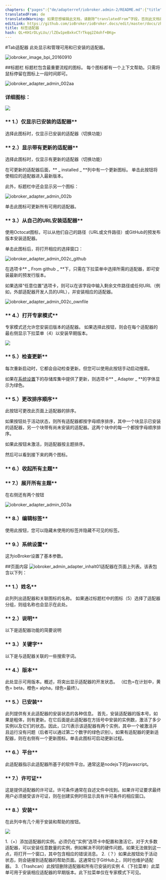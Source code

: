 ```yaml
---
chapters: {"pages":{"de/adapterref/iobroker.admin-2/README.md":{"title":{"de":"no title"},"content":"de/adapterref/iobroker.admin-2/README.md"},"de/adapterref/iobroker.admin-2/admin/tab-adapters.md":{"title":{"de":"Der Reiter Adapter"},"content":"de/adapterref/iobroker.admin-2/admin/tab-adapters.md"},"de/adapterref/iobroker.admin-2/admin/tab-instances.md":{"title":{"de":"Der Reiter Instanzen"},"content":"de/adapterref/iobroker.admin-2/admin/tab-instances.md"},"de/adapterref/iobroker.admin-2/admin/tab-objects.md":{"title":{"de":"Der Reiter Objekte"},"content":"de/adapterref/iobroker.admin-2/admin/tab-objects.md"},"de/adapterref/iobroker.admin-2/admin/tab-states.md":{"title":{"de":"Der Reiter Zustände"},"content":"de/adapterref/iobroker.admin-2/admin/tab-states.md"},"de/adapterref/iobroker.admin-2/admin/tab-groups.md":{"title":{"de":"Der Reiter Gruppen"},"content":"de/adapterref/iobroker.admin-2/admin/tab-groups.md"},"de/adapterref/iobroker.admin-2/admin/tab-users.md":{"title":{"de":"Der Reiter Benutzer"},"content":"de/adapterref/iobroker.admin-2/admin/tab-users.md"},"de/adapterref/iobroker.admin-2/admin/tab-events.md":{"title":{"de":"Der Reiter Ereignisse"},"content":"de/adapterref/iobroker.admin-2/admin/tab-events.md"},"de/adapterref/iobroker.admin-2/admin/tab-hosts.md":{"title":{"de":"Der Reiter Hosts"},"content":"de/adapterref/iobroker.admin-2/admin/tab-hosts.md"},"de/adapterref/iobroker.admin-2/admin/tab-enums.md":{"title":{"de":"Der Reiter Aufzählungen"},"content":"de/adapterref/iobroker.admin-2/admin/tab-enums.md"},"de/adapterref/iobroker.admin-2/admin/tab-log.md":{"title":{"de":"Der Reiter Log"},"content":"de/adapterref/iobroker.admin-2/admin/tab-log.md"},"de/adapterref/iobroker.admin-2/admin/tab-system.md":{"title":{"de":"Die Systemeinstellungen"},"content":"de/adapterref/iobroker.admin-2/admin/tab-system.md"}}}
translatedFrom: de
translatedWarning: 如果您想编辑此文档，请删除“translatedFrom”字段，否则此文档将再次自动翻译
editLink: https://github.com/ioBroker/ioBroker.docs/edit/master/docs/zh-cn/adapterref/iobroker.admin-2/admin/tab-adapters.md
title: 标签适配器
hash: QL+KH1rDLyLUu//lZEw1peBxkvCTrTkqq2Z4ohf+BKg=
---
```

#Tab适配器
此处显示和管理可用和已安装的适配器。

![iobroker_image_bpi_20160910](../../../../de/adapterref/iobroker.admin-2/admin/img/ioBroker_Image_BPi_20160910.jpg)

##标题栏
标题栏包含最重要流程的图标。
每个图标都有一个上下文帮助。只需将鼠标停留在图标上一段时间即可。

![iobroker_adapter_admin_002aa](../../../../de/adapterref/iobroker.admin-2/admin/img/tab-adapters_002aa.jpg)

### **详细图标：**
![](../../../../de/adapterref/iobroker.admin-2/admin/img/tab-adapters_icons01_20170108-e1483882554815.jpg)

### ** 1.）仅显示已安装的适配器**
选择此图标时，仅显示已安装的适配器（切换功能）

### ** 2.）显示带有更新的适配器**
选择此图标时，仅显示有更新的适配器（切换功能）

在可更新的适配器后面，** _ installed _ **列中有一个更新图标。
单击此按钮将使相应的适配器进入最新版本。

此外，标题栏中还会显示另一个图标：

![iobroker_adapter_admin_002b](../../../../de/adapterref/iobroker.admin-2/admin/img/tab-adapters_002b.jpg)

单击此图标可更新所有可用的适配器。

### ** 3.）从自己的URL安装适配器**
使用Octocat图标，可以从他们自己的路径（URL或文件路径）或GitHub的预发布版本安装适配器。

单击此图标后，将打开相应的选择窗口：

![iobroker_adapter_admin_002c_github](../../../../de/adapterref/iobroker.admin-2/admin/img/tab-adapters_002c_GitHub.jpg)

在选项卡** _ From github _ **下，只需在下拉菜单中选择所需的适配器，即可安装最新的预发行版本。

如果选择“任意位置”选项卡，则可以在该字段中输入剩余文件路径或任何URL（例如，外部适配器开发人员的URL），并安装相应的适配器。

![iobroker_adapter_admin_002c_ownfile](../../../../de/adapterref/iobroker.admin-2/admin/img/tab-adapters_002c_ownFile.jpg)

### ** 4.）打开专家模式**
专家模式还允许您安装旧版本的适配器。
如果选择此按钮，则会在每个适配器的最右侧显示下拉菜单（4）以安装早期版本。

![](../../../../de/adapterref/iobroker.admin-2/admin/img/tab-adapters_icons02_20170108.jpg)

### ** 5.）检查更新**
每次重新启动时，它都会自动检查更新。但您可以使用此按钮手动启动搜索。

如果在[系统设置](#Systemeinstellungen)下的存储库集中提供了更新，则选项卡** _ Adapter _ **的字体显示为绿色。

### ** 5.）更改排序顺序**
此按钮可更改此页面上适配器的排序。

如果按钮处于活动状态，则所有适配器都按字母顺序排序，其中一个块显示已安装的适配器，另一个块带有尚未安装的适配器。这两个块中的每一个都按字母顺序排序。

如果此按钮未激活，则适配器按主题排序。

然后可以看到接下来的两个图标。

### ** 6.）收起所有主题**
### ** 7.）展开所有主题**
在右侧还有两个按钮

![iobroker_adapter_admin_003a](../../../../de/adapterref/iobroker.admin-2/admin/img/tab-adapters_003a.jpg)

### ** 8.）编辑标签**
使用此按钮，您可以隐藏未使用的标签并隐藏不可见的标签。

### ** <a id="Systemeinstellungen"></a> 9.）系统设置**
这为ioBroker设置了基本参数。

##页面内容
![iobroker_admin_adapter_inhalt01](../../../../de/adapterref/iobroker.admin-2/admin/img/tab-adapters_Inhalt01.jpg)适配器在页面上列表。该表包含以下列：

### ** 1.）姓名**
此列列出适配器和关联图标的名称。
如果通过标题栏中的图标（5）选择了适配器分组，则组名称也会显示在此处。

### ** 2.）说明**
以下是适配器功能的简要说明

### ** 3.）关键字**
以下是与适配器关联的一些搜索字词。

### ** 4.）版本**
此处显示可用版本。概述，将突出显示适配器的开发状态。 （红色=在计划中，黄色= beta，橙色= alpha，绿色=最终）。

### ** 5.）已安装**
此列提供有关此适配器的安装状态的各种信息。
首先，安装适配器的版本号。如果是粗体，则有更新。在它后面是此适配器在方括号中安装的实例数，激活了多少实例以及它们的状态。因此，[2/1]表示该适配器有两个实例，其中一个被激活并且运行没有问题（后者可以通过第二个数字的绿色识别）。如果有适配器的更新适配器，则在右侧有一个更新图标。单击此图标可启动更新过程。

### ** 6.）平台**
此适配器指示此适配器所基于的软件平台。通常这是nodejs下的javascript。

### ** 7.）许可证**
这是提供适配器的许可证。许可条件通常在自述文件中找到。如果许可证要求最终用户必须接受该许可证，则在创建实例时将显示具有许可条件的相应窗口。

### ** 8.）安装**
在此列中有几个用于安装和帮助的按钮。

![](../../../../de/adapterref/iobroker.admin-2/admin/img/tab-adapters_icons02_20170108.jpg)

1.（+）添加适配器的实例。必须仍在“实例”选项卡中配置和激活它。对于大多数适配器，可以安装任意数量的实例，例如解决不同的硬件问题。如果无法做到这一点，将打开一个窗口，其中包含相应的错误消息。
2.（？）如果此按钮处于活动状态，则会链接到适配器的帮助页面。这通常位于GitHub上，同时也维护适配器。
3.（Trashcan）此按钮删除适配器和所有已安装的实例
4.（下拉菜单）此菜单可用于安装相应适配器的早期版本。此下拉菜单仅在专家模式下可见。
